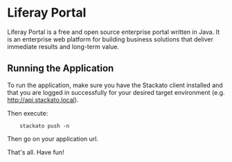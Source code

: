 Liferay Portal
==============
Liferay Portal is a free and open source enterprise portal written in Java. It is an enterprise web platform for building business solutions that deliver immediate results and long-term value.

Running the Application
-----------------------

To run the application, make sure you have the Stackato client installed and that you are logged in successfully for your desired target environment (e.g. http://api.stackato.local).

Then execute:

        stackato push -n 

Then go on your application url.

That's all. Have fun!

